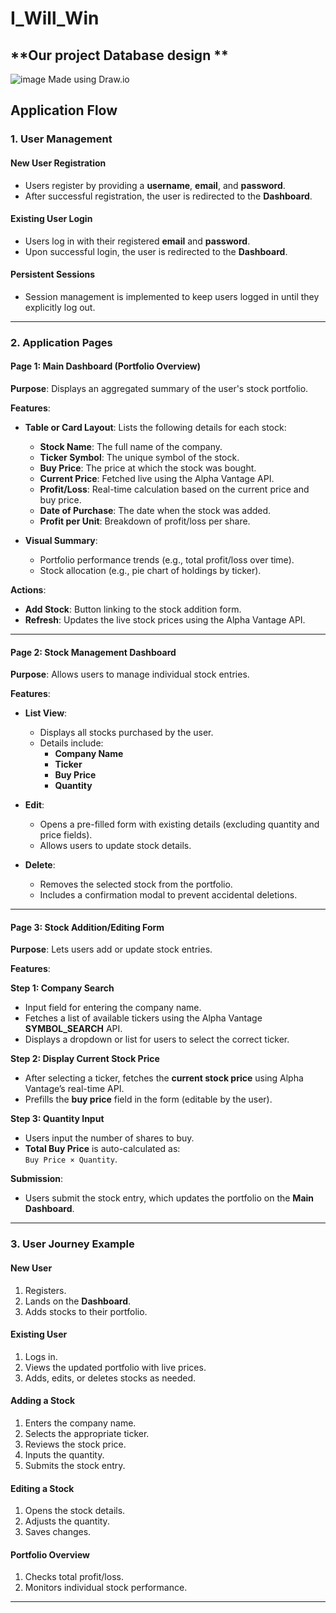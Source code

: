 # I_Will_Win
## **Our project Database design **
![image](https://github.com/user-attachments/assets/d10fed1d-dbb3-4556-826c-62912520c4e2)
Made using Draw.io
## **Application Flow**

### **1. User Management**

#### **New User Registration**
- Users register by providing a **username**, **email**, and **password**.
- After successful registration, the user is redirected to the **Dashboard**.

#### **Existing User Login**
- Users log in with their registered **email** and **password**.
- Upon successful login, the user is redirected to the **Dashboard**.

#### **Persistent Sessions**
- Session management is implemented to keep users logged in until they explicitly log out.

---

### **2. Application Pages**

#### **Page 1: Main Dashboard (Portfolio Overview)**

**Purpose**: Displays an aggregated summary of the user's stock portfolio.

**Features**:
- **Table or Card Layout**: Lists the following details for each stock:
  - **Stock Name**: The full name of the company.
  - **Ticker Symbol**: The unique symbol of the stock.
  - **Buy Price**: The price at which the stock was bought.
  - **Current Price**: Fetched live using the Alpha Vantage API.
  - **Profit/Loss**: Real-time calculation based on the current price and buy price.
  - **Date of Purchase**: The date when the stock was added.
  - **Profit per Unit**: Breakdown of profit/loss per share.

- **Visual Summary**:
  - Portfolio performance trends (e.g., total profit/loss over time).
  - Stock allocation (e.g., pie chart of holdings by ticker).

**Actions**:
- **Add Stock**: Button linking to the stock addition form.
- **Refresh**: Updates the live stock prices using the Alpha Vantage API.

---

#### **Page 2: Stock Management Dashboard**

**Purpose**: Allows users to manage individual stock entries.

**Features**:
- **List View**:
  - Displays all stocks purchased by the user.
  - Details include:
    - **Company Name**
    - **Ticker**
    - **Buy Price**
    - **Quantity**

- **Edit**:
  - Opens a pre-filled form with existing details (excluding quantity and price fields).
  - Allows users to update stock details.

- **Delete**:
  - Removes the selected stock from the portfolio.
  - Includes a confirmation modal to prevent accidental deletions.

---

#### **Page 3: Stock Addition/Editing Form**

**Purpose**: Lets users add or update stock entries.

**Features**:

**Step 1: Company Search**
- Input field for entering the company name.
- Fetches a list of available tickers using the Alpha Vantage **SYMBOL_SEARCH** API.
- Displays a dropdown or list for users to select the correct ticker.

**Step 2: Display Current Stock Price**
- After selecting a ticker, fetches the **current stock price** using Alpha Vantage’s real-time API.
- Prefills the **buy price** field in the form (editable by the user).

**Step 3: Quantity Input**
- Users input the number of shares to buy.
- **Total Buy Price** is auto-calculated as:  
  `Buy Price × Quantity`.

**Submission**:
- Users submit the stock entry, which updates the portfolio on the **Main Dashboard**.

---

### **3. User Journey Example**

#### **New User**
1. Registers.
2. Lands on the **Dashboard**.
3. Adds stocks to their portfolio.

#### **Existing User**
1. Logs in.
2. Views the updated portfolio with live prices.
3. Adds, edits, or deletes stocks as needed.

#### **Adding a Stock**
1. Enters the company name.
2. Selects the appropriate ticker.
3. Reviews the stock price.
4. Inputs the quantity.
5. Submits the stock entry.

#### **Editing a Stock**
1. Opens the stock details.
2. Adjusts the quantity.
3. Saves changes.

#### **Portfolio Overview**
1. Checks total profit/loss.
2. Monitors individual stock performance.

---
